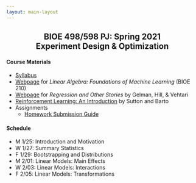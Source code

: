 ```yaml
---
layout: main-layout
---
```


<link href="style.css" rel="stylesheet">

<center>
<h2>BIOE 498/598 PJ: Spring 2021<br>
Experiment Design & Optimization</h2>
</center>

#### Course Materials
* [Syllabus](files/BIOE_498_Syllabus_Sp2021.pdf)
* [Webpage](https://bioe210.github.io) for *Linear Algebra: Foundations of Machine Learning* (BIOE 210)
* [Webpage](https://avehtari.github.io/ROS-Examples/) for *Regression and Other Stories* by Gelman, Hill, & Vehtari
* [Reinforcement Learning: An Introduction](http://incompleteideas.net/book/the-book.html) by Sutton and Barto
* Assignments
  - [Homework Submission Guide](files/BIOE_498_Homework_Submission_Guide.pdf)

#### Schedule
* M 1/25: Introduction and Motivation
* W 1/27: Summary Statistics
* F 1/29: Bootstrapping and Distributions
* M 2/01: Linear Models: Main Effects
* W 2/03: Linear Models: Interactions
* F 2/05: Linear Models: Transformations
